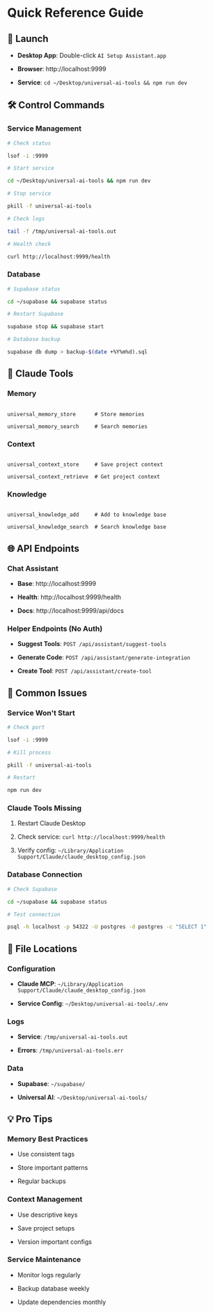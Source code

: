 # Quick Reference Guide
## 🚀 Launch

- **Desktop App**: Double-click `AI Setup Assistant.app`

- **Browser**: http://localhost:9999

- **Service**: `cd ~/Desktop/universal-ai-tools && npm run dev`
## 🛠️ Control Commands
### Service Management

```bash
# Check status

lsof -i :9999

# Start service

cd ~/Desktop/universal-ai-tools && npm run dev

# Stop service

pkill -f universal-ai-tools

# Check logs

tail -f /tmp/universal-ai-tools.out

# Health check

curl http://localhost:9999/health

```
### Database

```bash
# Supabase status

cd ~/supabase && supabase status

# Restart Supabase

supabase stop && supabase start

# Database backup

supabase db dump > backup-$(date +%Y%m%d).sql

```
## 🤖 Claude Tools
### Memory

```

universal_memory_store      # Store memories

universal_memory_search     # Search memories

```
### Context

```

universal_context_store     # Save project context

universal_context_retrieve  # Get project context

```
### Knowledge

```

universal_knowledge_add     # Add to knowledge base

universal_knowledge_search  # Search knowledge base

```
## 🌐 API Endpoints
### Chat Assistant

- **Base**: http://localhost:9999

- **Health**: http://localhost:9999/health

- **Docs**: http://localhost:9999/api/docs
### Helper Endpoints (No Auth)

- **Suggest Tools**: `POST /api/assistant/suggest-tools`

- **Generate Code**: `POST /api/assistant/generate-integration`

- **Create Tool**: `POST /api/assistant/create-tool`
## 🔧 Common Issues
### Service Won't Start

```bash
# Check port

lsof -i :9999

# Kill process

pkill -f universal-ai-tools

# Restart

npm run dev

```
### Claude Tools Missing

1. Restart Claude Desktop

2. Check service: `curl http://localhost:9999/health`

3. Verify config: `~/Library/Application Support/Claude/claude_desktop_config.json`
### Database Connection

```bash
# Check Supabase

cd ~/supabase && supabase status

# Test connection

psql -h localhost -p 54322 -U postgres -d postgres -c "SELECT 1"

```
## 📂 File Locations
### Configuration

- **Claude MCP**: `~/Library/Application Support/Claude/claude_desktop_config.json`

- **Service Config**: `~/Desktop/universal-ai-tools/.env`
### Logs

- **Service**: `/tmp/universal-ai-tools.out`

- **Errors**: `/tmp/universal-ai-tools.err`
### Data

- **Supabase**: `~/supabase/`

- **Universal AI**: `~/Desktop/universal-ai-tools/`
## 💡 Pro Tips
### Memory Best Practices

- Use consistent tags

- Store important patterns

- Regular backups
### Context Management

- Use descriptive keys

- Save project setups

- Version important configs
### Service Maintenance

- Monitor logs regularly

- Backup database weekly

- Update dependencies monthly
